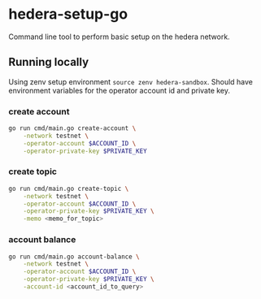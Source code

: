 # hedera-setup-go
Command line tool to perform basic setup on the hedera network.

## Running locally
Using zenv setup environment `source zenv hedera-sandbox`. Should have environment variables for the operator account id and private key.

### create account
```bash
go run cmd/main.go create-account \
    -network testnet \
    -operator-account $ACCOUNT_ID \
    -operator-private-key $PRIVATE_KEY
```

### create topic
```bash
go run cmd/main.go create-topic \
    -network testnet \
    -operator-account $ACCOUNT_ID \
    -operator-private-key $PRIVATE_KEY \
    -memo <memo_for_topic>
```

### account balance
```bash
go run cmd/main.go account-balance \
    -network testnet \
    -operator-account $ACCOUNT_ID \
    -operator-private-key $PRIVATE_KEY \
    -account-id <account_id_to_query>
```
